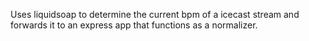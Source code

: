 Uses liquidsoap to determine the current bpm of a icecast stream and forwards it to an express app that functions as a normalizer. 